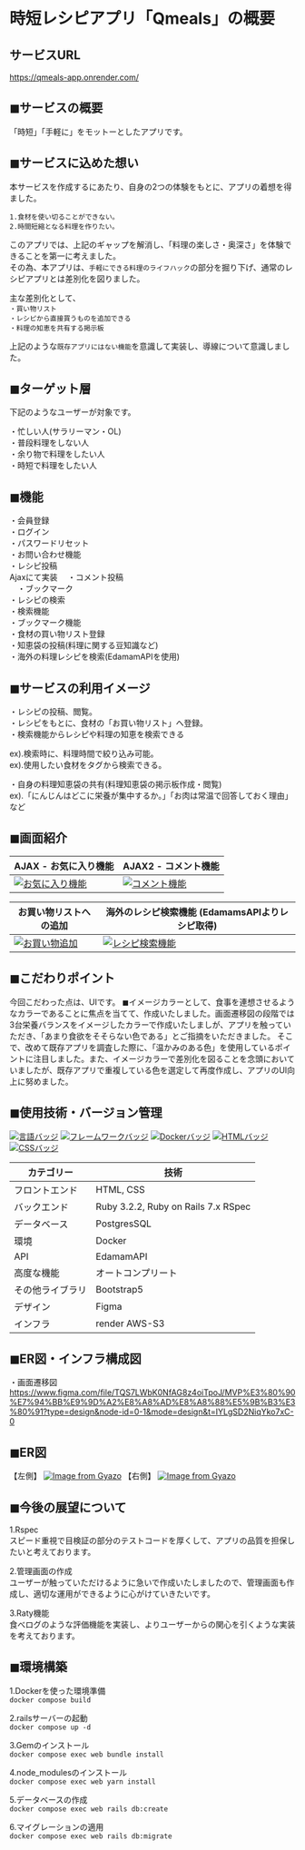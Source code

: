 # 時短レシピアプリ「Qmeals」の概要

## サービスURL
https://qmeals-app.onrender.com/

## ◼︎サービスの概要
「時短」「手軽に」をモットーとしたアプリです。<br>

## ◼︎サービスに込めた想い
本サービスを作成するにあたり、自身の2つの体験をもとに、アプリの着想を得ました。<br>

`1.食材を使い切ることができない。`<br>
`2.時間短縮となる料理を作りたい。`<br>

このアプリでは、上記のギャップを解消し、「料理の楽しさ・奥深さ」を体験できることを第一に考えました。<br>
その為、本アプリは、`手軽にできる料理のライフハック`の部分を掘り下げ、通常のレシピアプリとは差別化を図りました。<br>

主な差別化として、<br>
`・買い物リスト`<br>
`・レシピから直接買うものを追加できる`<br>
`・料理の知恵を共有する掲示板`<br>

上記のような`既存アプリにはない機能`を意識して実装し、導線について意識しました。

## ◼︎ターゲット層
下記のようなユーザーが対象です。<br>

・忙しい人(サラリーマン・OL)<br>
・普段料理をしない人<br>
・余り物で料理をしたい人<br>
・時短で料理をしたい人<br>

## ◼︎機能
・会員登録<br>
・ログイン<br>
・パスワードリセット<br>
・お問い合わせ機能<br>
・レシピ投稿<br>
Ajaxにて実装
　・コメント投稿<br>
　・ブックマーク<br>
・レシピの検索<br>
・検索機能<br>
・ブックマーク機能<br>
・食材の買い物リスト登録<br>
・知恵袋の投稿(料理に関する豆知識など)<br>
・海外の料理レシピを検索(EdamamAPIを使用)<br>

## ◼︎サービスの利用イメージ
・レシピの投稿、閲覧。<br>
・レシピをもとに、食材の「お買い物リスト」へ登録。<br>
・検索機能からレシピや料理の知恵を検索できる<br>

  ex).検索時に、料理時間で絞り込み可能。<br>
  ex).使用したい食材をタグから検索できる。<br>

・自身の料理知恵袋の共有(料理知恵袋の掲示板作成・閲覧)<br>
ex).「にんじんはどこに栄養が集中するか。」「お肉は常温で回答しておく理由」など<br>

## ◼︎画面紹介
| AJAX - お気に入り機能 | AJAX2 - コメント機能 |
| --- | --- |
| [![お気に入り機能](https://i.gyazo.com/91e106ce34876e8b85bd71c2eef41407.gif)](https://gyazo.com/91e106ce34876e8b85bd71c2eef41407) | [![コメント機能](https://i.gyazo.com/35caa5912752a92533356469d11afe2a.gif)](https://gyazo.com/35caa5912752a92533356469d11afe2a) |

| お買い物リストへの追加 | 海外のレシピ検索機能 (EdamamsAPIよりレシピ取得) |
| --- | --- |
| [![お買い物追加](https://i.gyazo.com/25135bddd3394d4c2a843b24035f1220.gif)](https://gyazo.com/25135bddd3394d4c2a843b24035f1220) | [![レシピ検索機能](https://i.gyazo.com/f1f3becda4d423b39d51ebd96a24b973.gif)](https://gyazo.com/f1f3becda4d423b39d51ebd96a24b973) |



## ◼︎こだわりポイント
今回こだわった点は、UIです。
◼︎イメージカラーとして、食事を連想させるようなカラーであることに焦点を当てて、作成いたしました。画面遷移図の段階では3台栄養バランスをイメージしたカラーで作成いたしましが、アプリを触っていただき、「あまり食欲をそそらない色である」とご指摘をいただきました。
そこで、改めて既存アプリを調査した際に、「温かみのある色」を使用しているポイントに注目しました。また、イメージカラーで差別化を図ることを念頭においていましたが、既存アプリで重複している色を選定して再度作成し、アプリのUI向上に努めました。


## ◼︎使用技術・バージョン管理
[![言語バッジ](https://img.shields.io/badge/-Ruby-CC342D.svg?logo=ruby&style=flat-square&logoColor=white)](https://www.ruby-lang.org/)
[![フレームワークバッジ](https://img.shields.io/badge/-Ruby%20on%20Rails-CC0000.svg?logo=ruby-on-rails&style=flat-square&logoColor=white)](https://rubyonrails.org/)
[![Dockerバッジ](https://img.shields.io/badge/-Docker-2496ED.svg?logo=docker&style=flat-square&logoColor=white)](https://www.docker.com/)
[![HTMLバッジ](https://img.shields.io/badge/-HTML5-E34F26.svg?logo=html5&style=flat-square&logoColor=white)](https://developer.mozilla.org/en-US/docs/Web/Guide/HTML)
[![CSSバッジ](https://img.shields.io/badge/-CSS3-1572B6.svg?logo=css3&style=flat-square&logoColor=white)](https://developer.mozilla.org/en-US/docs/Web/CSS)


| カテゴリー     | 技術                      |
| -------------- | ----------------------- |
| フロントエンド | HTML, CSS |
| バックエンド   | Ruby 3.2.2, Ruby on Rails 7.x RSpec |
| データベース   |  PostgresSQL |
| 環境   |  Docker   |
| API   |  EdamamAPI   |
| 高度な機能   | オートコンプリート    |
| その他ライブラリ         |Bootstrap5 |
| デザイン       |Figma           |
| インフラ         |render AWS-S3 |

## ◼︎ER図・インフラ構成図
・画面遷移図
https://www.figma.com/file/TQS7LWbK0NfAG8z4oiTpoJ/MVP%E3%80%90%E7%94%BB%E9%9D%A2%E8%A8%AD%E8%A8%88%E5%9B%B3%E3%80%91?type=design&node-id=0-1&mode=design&t=IYLgSD2NiqYko7xC-0

## ◼︎ER図
【左側】
[![Image from Gyazo](https://i.gyazo.com/798f9f68ab862457cb1c755a85f46d0a.png)](https://gyazo.com/798f9f68ab862457cb1c755a85f46d0a)
【右側】
[![Image from Gyazo](https://i.gyazo.com/93cf3a5a5b23106cb97d3b263e5546e5.png)](https://gyazo.com/93cf3a5a5b23106cb97d3b263e5546e5)

## ◼︎今後の展望について
1.Rspec<br>
スピード重視で目検証の部分のテストコードを厚くして、アプリの品質を担保したいと考えております。

2.管理画面の作成<br>
ユーザーが触っていただけるように急いで作成いたしましたので、管理画面も作成し、適切な運用ができるように心がけていきたいです。

3.Raty機能<br>
食べログのような評価機能を実装し、よりユーザーからの関心を引くような実装を考えております。

## ◼︎環境構築
1.Dockerを使った環境準備<br>
`docker compose build`<br>

2.railsサーバーの起動<br>
`docker compose up -d`<br>

3.Gemのインストール<br>
`docker compose exec web bundle install`<br>

4.node_modulesのインストール<br>
`docker compose exec web yarn install`<br>

5.データベースの作成<br>
`docker compose exec web rails db:create`<br>

6.マイグレーションの適用<br>
`docker compose exec web rails db:migrate`<br>
